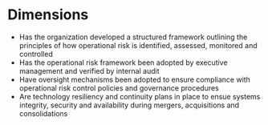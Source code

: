 # Dimensions

- Has the organization developed a structured framework outlining the principles of how
  operational risk is identified, assessed, monitored and controlled
- Has the operational risk framework been adopted by executive management and verified by
  internal audit
- Have oversight mechanisms been adopted to ensure compliance with operational risk
  control policies and governance procedures
- Are technology resiliency and continuity plans in place to ensue systems integrity,
  security and availability during mergers, acquisitions and consolidations
